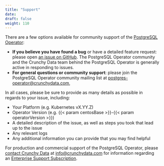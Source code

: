 ```yaml
---
title: "Support"
date:
draft: false
weight: 110
---
```


There are a few options available for community support of the [PostgreSQL Operator](https://github.com/CrunchyData/postgres-operator):

- **If you believe you have found a bug** or have a detailed feature request: please open [an issue on GitHub](https://github.com/CrunchyData/postgres-operator/issues/new/choose). The PostgreSQL Operator community and the Crunchy Data team behind the PostgreSQL Operator is generally active in responding to issues.
- **For general questions or community support**: please join the PostgreSQL Operator community mailing list at [postgres-operator@crunchydata.com](mailto:postgres-operator@crunchydata.com),

In all cases, please be sure to provide as many details as possible in regards to your issue, including:

- Your Platform (e.g. Kubernetes vX.YY.Z)
- Operator Version (e.g. {{< param centosBase >}}-{{< param operatorVersion >}})
- A detailed description of the issue, as well as steps you took that lead up to the issue
- Any relevant logs
- Any additional information you can provide that you may find helpful

For production and commercial support of the PostgreSQL Operator, please
[contact Crunchy Data](https://www.crunchydata.com/contact/) at [info@crunchydata.com](mailto:info@crunchydata.com) for information regarding an [Enterprise Support Subscription](https://www.crunchydata.com/about/value-of-subscription/).
